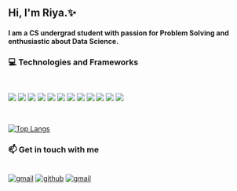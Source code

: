 <h2>Hi, I'm Riya.✨</h2>

#### I am a CS undergrad student with passion for Problem Solving and enthusiastic about Data Science.



### 💻 Technologies and Frameworks 
<br>

[![](https://img.shields.io/badge/Python-3776AB?style=for-the-badge&logo=python&logoColor=white )]()
[![](https://img.shields.io/badge/TensorFlow-FF6f00?style=for-the-badge&logo=Tensorflow&logoColor=white)]()
[![](https://img.shields.io/badge/Keras-D00000?style=for-the-badge&logo=keras&logoColor=white)]()
[![](https://img.shields.io/badge/HTML5-E34F26?style=for-the-badge&logo=html5&logoColor=white)]()
[![](https://img.shields.io/badge/CSS3-1572B6?style=for-the-badge&logo=css3&logoColor=white)]()
[![](https://img.shields.io/badge/Bootstrap-7952B3?style=for-the-badge&logo=Bootstrap&logoColor=white)]()
[![](https://img.shields.io/badge/JavaScript-F7DF1E?style=for-the-badge&logo=javascript&logoColor=black)]()
[![](https://img.shields.io/badge/Django-092E20?style=for-the-badge&logo=django&logoColor=white)]()
[![](https://img.shields.io/badge/Flask-000000?style=for-the-badge&logo=flask&logoColor=white)]()
[![](https://img.shields.io/badge/Java-ED8B00?style=for-the-badge&logo=java&logoColor=white)]()
[![](https://img.shields.io/badge/PostgreSQL-316192?style=for-the-badge&logo=postgresql&logoColor=white)]()
[![](https://img.shields.io/badge/Git-F05032?style=for-the-badge&logo=git&logoColor=white)]()

<br>

<!-- [![Riya's GitHub stats](https://github-readme-stats.vercel.app/api?username=RiyaTasgaonkar&hide=prs&count_private=true&show_icons=true&theme=midnight-purple)](https://github.com/RiyaTasgaonkar/github-readme-stats)-->

[![Top Langs](https://github-readme-stats.vercel.app/api/top-langs/?username=RiyaTasgaonkar&layout=compact&count_private=true&theme=midnight-purple&hide=css)](https://github.com/RiyaTasgaonkar/github-readme-stats)
<br>

### 📫 Get in touch with me 
<br>
<a href="mailto:riyatasgaonkar@gmail.com"><img src="https://img.shields.io/badge/Gmail-D14836?style=for-the-badge&logo=gmail&logoColor=white" alt="gmail"></a>
<a href="https://github.com/RiyaTasgaonkar"><img src="https://img.shields.io/badge/Github-181717?style=for-the-badge&logo=github&logoColor=white" alt="github"></a>
<a href="https://www.linkedin.com/in/riya-tasgaonkar-b85551191/"><img src="https://img.shields.io/badge/LinkedIn-0A66C2?style=for-the-badge&logo=linkedin&logoColor=white" alt="gmail"></a>


